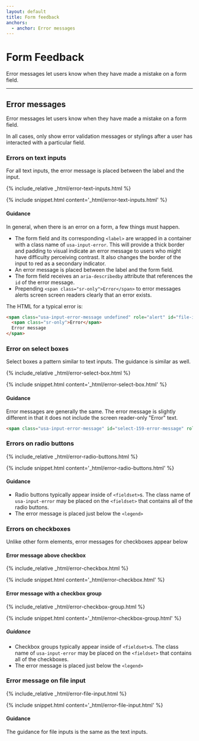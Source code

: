 ```yaml
---
layout: default
title: Form feedback
anchors:
  - anchor: Error messages
---
```


# Form Feedback

<div class="va-introtext" markdown="1">
Error messages let users know when they have made a mistake on a form field.
</div>

---

## Error messages

<div class="va-introtext" markdown="1">
Error messages let users know when they have made a mistake on a form field.
</div>

In all cases, only show error validation messages or stylings after a user has interacted with a particular field.

### Errors on text inputs

For all text inputs, the error message is placed between the label and the input.

<div class="site-c-showcase">
{% include_relative _html/error-text-inputs.html %}
</div>

{% include snippet.html content='_html/error-text-inputs.html' %}

#### Guidance

In general, when there is an error on a form, a few things must happen.

* The form field and its corresponding `<label>` are wrapped in a container with a class name of `usa-input-error`. This will provide a thick border and padding to visual indicate an error message to users who might have difficulty perceiving contrast. It also changes the border of the input to red as a secondary indicator.
* An error message is placed between the label and the form field.
* The form field receives an `aria-describedby` attribute that references the `id` of the error message.
* Prepending `<span class="sr-only">Error</span>` to error messages alerts screen screen readers clearly that an error exists.

The HTML for a typical error is:

```html
<span class="usa-input-error-message undefined" role="alert" id="file-input-149-error-message">
  <span class="sr-only">Error</span>
  Error message
</span>
```

### Error on select boxes

Select boxes a pattern similar to text inputs. The guidance is similar as well.

<div class="site-c-showcase">
{% include_relative _html/error-select-box.html %}
</div>

{% include snippet.html content='_html/error-select-box.html' %}

#### Guidance

Error messages are generally the same. The error message is slightly different in that it does not include the screen reader-only "Error" text.

```html
<span class="usa-input-error-message" id="select-159-error-message" role="alert">This is the error message</span>
```

### Errors on radio buttons

<div class="site-c-showcase">
{% include_relative _html/error-radio-buttons.html %}
</div>

{% include snippet.html content='_html/error-radio-buttons.html' %}

#### Guidance

* Radio buttons typically appear inside of `<fieldset>`s. The class name of `usa-input-error` may be placed on the `<fieldset>` that contains all of the radio buttons.
* The error message is placed just below the `<legend>`


### Errors on checkboxes

Unlike other form elements, error messages for checkboxes appear below

#### Error message above checkbox

<div class="site-c-showcase">
{% include_relative _html/error-checkbox.html %}
</div>

{% include snippet.html content='_html/error-checkbox.html' %}

#### Error message with a checkbox group

<div class="site-c-showcase">
{% include_relative _html/error-checkbox-group.html %}
</div>

{% include snippet.html content='_html/error-checkbox-group.html' %}

##### Guidance

* Checkbox groups typically appear inside of `<fieldset>`s. The class name of `usa-input-error` may be placed on the `<fieldset>` that contains all of the checkboxes.
* The error message is placed just below the `<legend>`

### Error message on file input

<div class="site-c-showcase">
{% include_relative _html/error-file-input.html %}
</div>

{% include snippet.html content='_html/error-file-input.html' %}

#### Guidance

The guidance for file inputs is the same as the text inputs.
